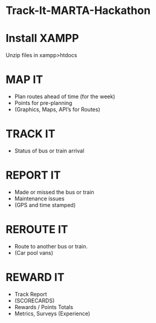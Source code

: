 # Track-It-MARTA-Hackathon
# Install XAMPP
Unzip files in xampp>htdocs

# MAP IT

* Plan routes ahead of time (for the week)
* Points for pre-planning
* (Graphics, Maps, API’s for Routes)

# TRACK IT

* Status of bus or train arrival

# REPORT IT

* Made or missed the bus or train
* Maintenance issues
* (GPS and time stamped)

# REROUTE IT

* Route to another bus or train.
* (Car pool vans)

# REWARD IT

* Track Report
* (SCORECARDS)
* Rewards / Points Totals
* Metrics, Surveys (Experience)
